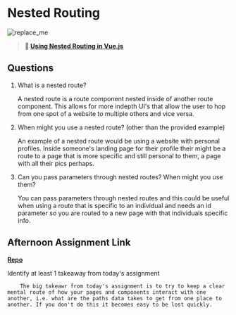 # Nested Routing

![replace_me](https://codeworks.blob.core.windows.net/public/assets/img/illustrations/placeholder.svg)

> **📖 [Using Nested Routing in Vue.js](https://codeworksacademy.com/fs-student-guide/resources/wk6/04-Child-Routes)**

## Questions

1. What is a nested route?
 
      A nested route is a route component nested inside of another route component. This allows for more indepth UI's that allow the user to hop from one spot of a website to multiple others and vice versa.

2. When might you use a nested route? (other than the provided example)

      An example of a nested route would be using a website with personal profiles. Inside someone's landing page for their profile their might be a route to a page that is more specific and still personal to them, a page with all their pics perhaps.

3. Can you pass parameters through nested routes? When might you use them?

      You can pass parameters through nested routes and this could be useful when using a route that is specific to an individual and needs an id parameter so you are routed to a new page with that individuals specific info.

## Afternoon Assignment Link

**[Repo](https://github.com/DerekBelloni/blogger-vue)**

Identify at least 1 takeaway from today's assignment

        The big takeawr from today's assignment is to try to keep a clear mental route of how your pages and components interact with one another, i.e. what are the paths data takes to get from one place to another. If you don't do this it becomes easy to be lost quickly.
